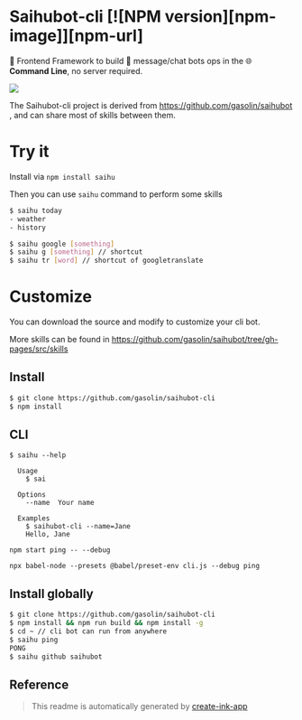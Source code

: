 # Saihubot-cli [![NPM version][npm-image]][npm-url]
:robot: Frontend Framework to build :speech_balloon: message/chat bots ops in the :globe_with_meridians: **Command Line**, no server required.

[![](https://github.com/gasolin/saihubot/workflows/lint/badge.svg)](https://github.com/gasolin/saihubot/actions?query=workflow%3Alint)

The Saihubot-cli project is derived from https://github.com/gasolin/saihubot , and can share most of skills between them.

# Try it

Install via `npm install saihu`

Then you can use `saihu` command to perform some skills

```sh
$ saihu today
- weather
- history

$ saihu google [something]
$ saihu g [something] // shortcut
$ saihu tr [word] // shortcut of googletranslate
```

# Customize

You can download the source and modify to customize your cli bot.

More skills can be found in https://github.com/gasolin/saihubot/tree/gh-pages/src/skills

## Install

```sh
$ git clone https://github.com/gasolin/saihubot-cli
$ npm install
```

## CLI

```
$ saihu --help

  Usage
    $ sai

  Options
    --name  Your name

  Examples
    $ saihubot-cli --name=Jane
    Hello, Jane
```

```
npm start ping -- --debug
```

```
npx babel-node --presets @babel/preset-env cli.js --debug ping
```


## Install globally

```sh
$ git clone https://github.com/gasolin/saihubot-cli
$ npm install && npm run build && npm install -g
$ cd ~ // cli bot can run from anywhere
$ saihu ping
PONG
$ saihu github saihubot
```

## Reference

> This readme is automatically generated by [create-ink-app](https://github.com/vadimdemedes/create-ink-app)
